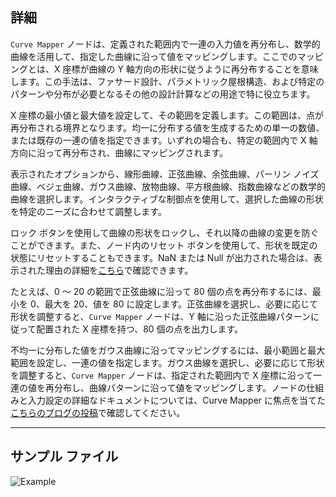 ## 詳細
`Curve Mapper` ノードは、定義された範囲内で一連の入力値を再分布し、数学的曲線を活用して、指定した曲線に沿って値をマッピングします。ここでのマッピングとは、X 座標が曲線の Y 軸方向の形状に従うように再分布することを意味します。この手法は、ファサード設計、パラメトリック屋根構造、および特定のパターンや分布が必要となるその他の設計計算などの用途で特に役立ちます。

X 座標の最小値と最大値を設定して、その範囲を定義します。この範囲は、点が再分布される境界となります。均一に分布する値を生成するための単一の数値、または既存の一連の値を指定できます。いずれの場合も、特定の範囲内で X 軸方向に沿って再分布され、曲線にマッピングされます。

表示されたオプションから、線形曲線、正弦曲線、余弦曲線、パーリン ノイズ曲線、ベジェ曲線、ガウス曲線、放物曲線、平方根曲線、指数曲線などの数学的曲線を選択します。インタラクティブな制御点を使用して、選択した曲線の形状を特定のニーズに合わせて調整します。

ロック ボタンを使用して曲線の形状をロックし、それ以降の曲線の変更を防ぐことができます。また、ノード内のリセット ボタンを使用して、形状を既定の状態にリセットすることもできます。NaN または Null が出力された場合は、表示された理由の詳細を[こちら](https://dynamobim.org/introducing-the-curve-mapper-node-in-dynamo/#CurveMapper_Known_Issues)で確認できます。

たとえば、0 ～ 20 の範囲で正弦曲線に沿って 80 個の点を再分布するには、最小を 0、最大を 20、値を 80 に設定します。正弦曲線を選択し、必要に応じて形状を調整すると、`Curve Mapper` ノードは、Y 軸に沿った正弦曲線パターンに従って配置された X 座標を持つ、80 個の点を出力します。

不均一に分布した値をガウス曲線に沿ってマッピングするには、最小範囲と最大範囲を設定し、一連の値を指定します。ガウス曲線を選択し、必要に応じて形状を調整すると、`Curve Mapper` ノードは、指定された範囲内で X 座標に沿って一連の値を再分布し、曲線パターンに沿って値をマッピングします。ノードの仕組みと入力設定の詳細なドキュメントについては、Curve Mapper に焦点を当てた[こちらのブログの投稿](https://dynamobim.org/introducing-the-curve-mapper-node-in-dynamo)で確認してください。




___
## サンプル ファイル

![Example](./GV5KUSHDGL7YVBZAR4HEGY5NIXFIG3XTV6ZQPHC5MWWGEVOSRJ4Q_img.png)

